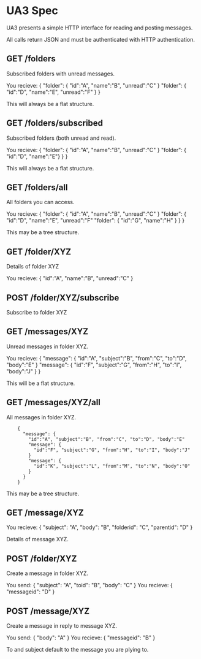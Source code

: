 UA3 Spec
========

UA3 presents a simple HTTP interface for reading and posting messages.

All calls return JSON and must be authenticated with HTTP authentication.

## GET /folders

Subscribed folders with unread messages.

You recieve:
        { "folder": { "id":"A", "name":"B", "unread":"C" } "folder": { "id":"D", "name":"E", "unread":"F" } }

This will always be a flat structure.

## GET /folders/subscribed
Subscribed folders (both unread and read).

You recieve:
        { "folder": { "id":"A", "name":"B", "unread":"C" } "folder": { "id":"D", "name":"E"} } }

This will always be a flat structure.

## GET /folders/all

All folders you can access.

You recieve:
        {
          "folder": {
            "id":"A", "name":"B", "unread":"C"
          }
          "folder": {
            "id":"D", "name":"E", "unread":"F"
            "folder": {
              "id":"G", "name":"H"
            }
          }
        }

This may be a tree structure.

## GET /folder/XYZ
Details of folder XYZ

You recieve:
        { "id":"A", "name":"B", "unread":"C" }

## POST /folder/XYZ/subscribe
Subscribe to folder XYZ

## GET /messages/XYZ
Unread messages in folder XYZ.

You recieve:
        { "message": { "id":"A", "subject":"B", "from":"C", "to":"D", "body":"E" } "message": { "id":"F", "subject":"G", "from":"H", "to":"I", "body":"J" } }

This will be a flat structure.

## GET /messages/XYZ/all

All messages in folder XYZ.

        {
          "message": {
            "id":"A", "subject":"B", "from":"C", "to":"D", "body":"E"
            "message": {
              "id":"F", "subject":"G", "from":"H", "to":"I", "body":"J"
            }
            "message": {
              "id":"K", "subject":"L", "from":"M", "to":"N", "body":"O"
            }
          }
        }

This may be a tree structure.

## GET /message/XYZ
You recieve:
        { "subject": "A", "body": "B", "folderid": "C", "parentid": "D" }

Details of message XYZ.

## POST /folder/XYZ

Create a message in folder XYZ.

You send:
        { "subject": "A", "toid": "B", "body": "C" }
You recieve:
        { "messageid": "D" }

## POST /message/XYZ

Create a message in reply to message XYZ. 

You send:
        { "body": "A" }
You recieve:
        { "messageid": "B" }

To and subject default to the message you are plying to.